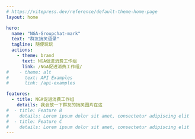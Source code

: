 ```yaml
---
# https://vitepress.dev/reference/default-theme-home-page
layout: home

hero:
  name: "NGA-Groupchat-mark"
  text: "群友搞笑语录"
  tagline: 随便玩玩
  actions:
    - theme: brand
      text: NGA促进消费工作组
      link: /NGA促进消费工作组/
#    - theme: alt
#      text: API Examples
#      link: /api-examples

features:
  - title: NGA促进消费工作组
    details: 我会放一下群友的搞笑图片在这
#  - title: Feature B
#    details: Lorem ipsum dolor sit amet, consectetur adipiscing elit
#  - title: Feature C
#    details: Lorem ipsum dolor sit amet, consectetur adipiscing elit
---
```


